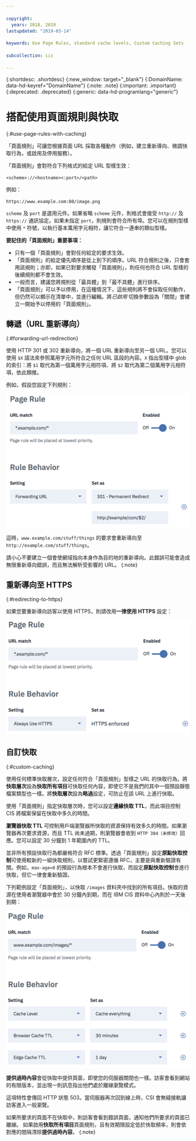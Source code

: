 ```yaml
---

copyright:
  years: 2018, 2019
lastupdated: "2019-03-14"

keywords: Use Page Rules, standard cache levels, Custom Caching Sets

subcollection: cis

---
```


{:shortdesc: .shortdesc}
{:new_window: target="_blank"}
{:DomainName: data-hd-keyref="DomainName"}
{:note: .note}
{:important: .important}
{:deprecated: .deprecated}
{:generic: data-hd-programlang="generic"}

# 搭配使用頁面規則與快取
{:#use-page-rules-with-caching}

「頁面規則」可讓您根據頁面 URL 採取各種動作（例如，建立重新導向、微調快取行為，或啟用及停用服務）。

「頁面規則」會對符合下列格式的給定 URL 型樣生效：

`<scheme>://<hostname><:port>/<path>`

例如：

`https://www.example.com:80/image.png`

`scheme` 及 `port` 是選用元件。如果省略 `scheme` 元件，則格式會接受 `http://` 及 `https://` 通訊協定。如果未指定 `port`，則規則會符合所有埠。您可以在規則型樣中使用 `*` 符號，以執行基本萬用字元相符，讓它符合一連串的類似型樣。

**要記住的「頁面規則」重要事項：**

 * 只有一個「頁面規則」會對任何給定的要求生效。
 * 「頁面規則」的給定優先順序是從上到下的順序。URL 符合規則之後，只會套用該規則；亦即，如果已對要求觸發「頁面規則」，則任何也符合 URL 型樣的後續規則都不會生效。 
 * 一般而言，建議您將規則從「最具體」到「最不具體」進行排序。
 * 「頁面規則」可以予以停用，在這種情況下，這些規則將不會採取任何動作，但仍然可以顯示在清單中，並進行編輯。將*已啟用* 切換參數設為「關閉」會建立一開始予以停用的「頁面規則」。


## 轉遞（URL 重新導向）
{:#forwarding-url-redirection}

使用 HTTP 301 或 302 重新導向，將一個 URL 重新導向至另一個 URL。您可以使用 `$X` 語法來參照萬用字元所符合之任何 URL 區段的內容。`X` 指出型樣中 glob 的索引：將 `$1` 取代為第一個萬用字元相符項、將 `$2` 取代為第二個萬用字元相符項，依此類推。

例如，假設您設定下列規則：

![影像](images/url-redirection-example.png)

這時，`www.example.com/stuff/things` 的要求會重新導向至 `http://example.com/stuff/things`。

請小心不要建立一個會使網域指向本身作為目的地的重新導向。此錯誤可能會造成無限重新導向錯誤，而且無法解析受影響的 URL。
{:note}


## 重新導向至 HTTPS
{:#redirecting-to-https}

如果您要重新導向訪客以使用 HTTPS，則請改用**一律使用 HTTPS** 設定：

![影像 2](images/url-matching-patterns.png)


## 自訂快取
{:#custom-caching}

使用任何標準快取層次，設定任何符合「頁面規則」型樣之 URL 的快取行為。將**快取層次**設為**快取所有項目**可快取任何內容，即使它不是我們的其中一個預設靜態檔案類型也一樣。將**快取層次**設為**略過**設定，可防止在該 URL 上進行快取。

使用「頁面規則」指定快取層次時，您可以設定**邊緣快取 TTL**，而此項目控制 CIS 將檔案保留在快取中多久的時間。

**瀏覽器快取 TTL** 可控制用戶端瀏覽器所快取的資源保持有效多久的時間。如果瀏覽器再次要求資源，而且 TTL 尚未過期，則瀏覽器會收到 `HTTP 304（未修改）`回應。您可以設定 30 分鐘到 1 年範圍內的 TTL。

並非所有預設快取行為都嚴格符合 RFC 標準。透過「頁面規則」設定**原點快取控制**可使用較新的一組快取規則，以嘗試更緊密遵循 RFC，主要是與重新驗證有關。例如，`max-age=0` 的預設行為根本不會進行快取，而設定**原點快取控制**會進行快取，但它一律會重新驗證。

下列範例設定「頁面規則」，以快取 `/images` 資料夾中找到的所有項目。快取的資源在使用者瀏覽器中會於 30 分鐘內到期，而在 IBM CIS 資料中心內則於一天後到期：

![影像 3](images/url-example.png)

**提供過時內容**會從快取中提供頁面，即使您的伺服器關閉也一樣。訪客會看到網站的有限版本，並出現一則訊息指出他們處於離線瀏覽模式。 

這項特性會傳回 HTTP 狀態 503。當伺服器再次回到線上時，CSI 會無縫接軌讓訪客進入一般瀏覽。

如果所要求的頁面不在快取中，則訪客會看到錯誤頁面，通知他們所要求的頁面已離線。
如果啟用**快取所有項目**頁面規則，且有效期限設定低於快取頻率，則會依對應的間隔清除**提供過時內容**。
{:note}
